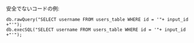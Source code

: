 
安全でないコードの例:

    db.rawQuery("SELECT username FROM users_table WHERE id = '"+ input_id +"'");
    db.execSQL("SELECT username FROM users_table WHERE id = '"+ input_id +"'");

